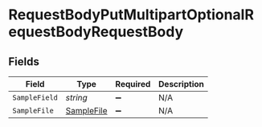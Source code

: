 # RequestBodyPutMultipartOptionalRequestBodyRequestBody


## Fields

| Field                                               | Type                                                | Required                                            | Description                                         |
| --------------------------------------------------- | --------------------------------------------------- | --------------------------------------------------- | --------------------------------------------------- |
| `SampleField`                                       | *string*                                            | :heavy_minus_sign:                                  | N/A                                                 |
| `SampleFile`                                        | [SampleFile](../../Models/Operations/SampleFile.md) | :heavy_minus_sign:                                  | N/A                                                 |